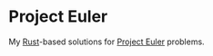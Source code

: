 # Project Euler
My [Rust](https://www.rust-lang.org/)-based solutions for [Project Euler](https://projecteuler.net/archives) problems.
